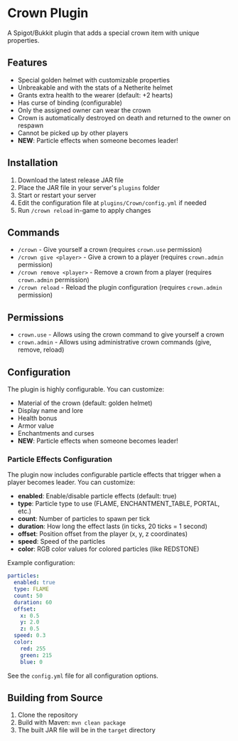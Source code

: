 # Crown Plugin

A Spigot/Bukkit plugin that adds a special crown item with unique properties.

## Features

- Special golden helmet with customizable properties
- Unbreakable and with the stats of a Netherite helmet
- Grants extra health to the wearer (default: +2 hearts)
- Has curse of binding (configurable)
- Only the assigned owner can wear the crown
- Crown is automatically destroyed on death and returned to the owner on respawn
- Cannot be picked up by other players
- **NEW**: Particle effects when someone becomes leader!

## Installation

1. Download the latest release JAR file
2. Place the JAR file in your server's `plugins` folder
3. Start or restart your server
4. Edit the configuration file at `plugins/Crown/config.yml` if needed
5. Run `/crown reload` in-game to apply changes

## Commands

- `/crown` - Give yourself a crown (requires `crown.use` permission)
- `/crown give <player>` - Give a crown to a player (requires `crown.admin` permission)
- `/crown remove <player>` - Remove a crown from a player (requires `crown.admin` permission)
- `/crown reload` - Reload the plugin configuration (requires `crown.admin` permission)

## Permissions

- `crown.use` - Allows using the crown command to give yourself a crown
- `crown.admin` - Allows using administrative crown commands (give, remove, reload)

## Configuration

The plugin is highly configurable. You can customize:

- Material of the crown (default: golden helmet)
- Display name and lore
- Health bonus
- Armor value
- Enchantments and curses
- **NEW**: Particle effects when someone becomes leader!

### Particle Effects Configuration

The plugin now includes configurable particle effects that trigger when a player becomes leader. You can customize:

- **enabled**: Enable/disable particle effects (default: true)
- **type**: Particle type to use (FLAME, ENCHANTMENT_TABLE, PORTAL, etc.)
- **count**: Number of particles to spawn per tick
- **duration**: How long the effect lasts (in ticks, 20 ticks = 1 second)
- **offset**: Position offset from the player (x, y, z coordinates)
- **speed**: Speed of the particles
- **color**: RGB color values for colored particles (like REDSTONE)

Example configuration:
```yaml
particles:
  enabled: true
  type: FLAME
  count: 50
  duration: 60
  offset:
    x: 0.5
    y: 2.0
    z: 0.5
  speed: 0.3
  color:
    red: 255
    green: 215
    blue: 0
```

See the `config.yml` file for all configuration options.

## Building from Source

1. Clone the repository
2. Build with Maven: `mvn clean package`
3. The built JAR file will be in the `target` directory 